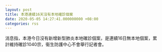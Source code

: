 ```yaml
---
layout: post
title: 本港連續16天沒有本地確診個案
date: 2020-05-05 14:27:41.000000000 +08:00
categories: rss
---
```


消息指，本港今日沒有新增新型肺炎本地確診個案，是連續16日無本地個案，累計維持確診1040宗，衞生防護中心不會舉行記者會。
